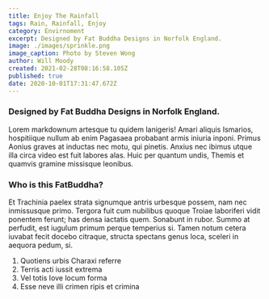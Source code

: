 ```yaml
---
title: Enjoy The Rainfall
tags: Rain, Rainfall, Enjoy
category: Envirnoment
excerpt: Designed by Fat Buddha Designs in Norfolk England.
image: ./images/sprinkle.png
image_caption: Photo by Steven Wong
author: Will Moody
created: 2021-02-28T08:16:58.105Z
published: true
date: 2020-10-01T17:31:47.672Z
---
```


### Designed by Fat Buddha Designs in Norfolk England.

Lorem markdownum artesque tu quidem lanigeris! Amari aliquis Ismarios,
hospitiique nullum ab enim Pagasaea probabant armis iniuria inponi. Primus
Aonius graves at inductas nec motu, qui pinetis. Anxius nec ibimus utque illa
circa video est fuit labores alas. Huic per quantum undis, Themis et quamvis
gramine missisque leonibus.

### Who is this FatBuddha?

Et Trachinia paelex strata signumque antris urbesque possem, nam nec inmissusque
primo. Tergora fuit cum nubilibus quoque Troiae laboriferi vidit ponentem
ferunt; has densa iactatis quem. Sonabunt in rubor. Summo at perfudit, est
iugulum primum perque temperius si. Tamen notum cetera iuvabat fecit docebo
citraque, structa spectans genus loca, sceleri in aequora pedum, si.

1. Quotiens urbis Charaxi referre
2. Terris acti iussit extrema
3. Vel totis Iove locum forma
4. Esse neve illi crimen ripis et crimina
